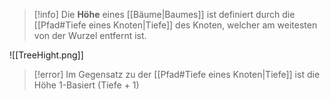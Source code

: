 >[!info]
>Die **Höhe** eines [[Bäume|Baumes]] ist definiert durch die [[Pfad#Tiefe eines Knoten|Tiefe]] des Knoten, welcher am weitesten von der Wurzel entfernt ist.

![[TreeHight.png]]
>[!error]
>Im Gegensatz zu der [[Pfad#Tiefe eines Knoten|Tiefe]] ist die Höhe 1-Basiert (Tiefe + 1)


